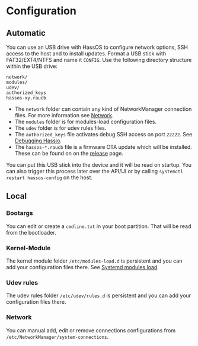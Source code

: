 # Configuration

## Automatic

You can use an USB drive with HassOS to configure network options, SSH access to the host and to install updates.
Format a USB stick with FAT32/EXT4/NTFS and name it `CONFIG`. Use the following directory structure within the USB drive:

```text
network/
modules/
udev/
authorized_keys
hassos-xy.raucb
```

- The `network` folder can contain any kind of NetworkManager connection files. For more information see [Network][network.md]. 
- The `modules` folder is for modules-load configuration files.
- The `udev` folder is for udev rules files.
- The `authorized_keys` file activates debug SSH access on port `22222`. See [Debugging Hassio][debug-hassio].
- The `hassos-*.raucb` file is a firmware OTA update which will be installed. These can be found on on the [release][hassos-release] page. 

You can put this USB stick into the device and it will be read on startup. You can also trigger this process later over the
API/UI or by calling `systemctl restart hassos-config` on the host.

## Local

### Bootargs

You can edit or create a `cmdline.txt` in your boot partition. That will be read from the bootloader.

### Kernel-Module

The kernel module folder `/etc/modules-load.d` is persistent and you can add your configuration files there. See [Systemd modules load][systemd-modules].

### Udev rules

The udev rules folder `/etc/udev/rules.d` is persistent and you can add your configuration files there.

### Network

You can manual add, edit or remove connections configurations from `/etc/NetworkManager/system-connections`.

[systemd-modules]: https://www.freedesktop.org/software/systemd/man/modules-load.d.html
[network.md]: network.md
[hassos-release]: https://github.com/home-assistant/hassos/releases/
[debug-hassio]: https://developers.home-assistant.io/docs/en/hassio_debugging.html
